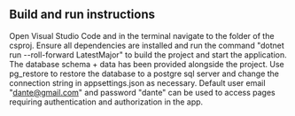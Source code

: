 ## Build and run instructions
Open Visual Studio Code and in the terminal navigate to the folder of the csproj. Ensure all dependencies are installed and run the command "dotnet run --roll-forward LatestMajor" to build the project and start the application. 
The database schema + data has been provided alongside the project. Use pg_restore to restore the database to a postgre sql server and change the connection string in appsettings.json as necessary. 
Default user email "dante@gmail.com" and password "dante" can be used to access pages requiring authentication and authorization in the app.